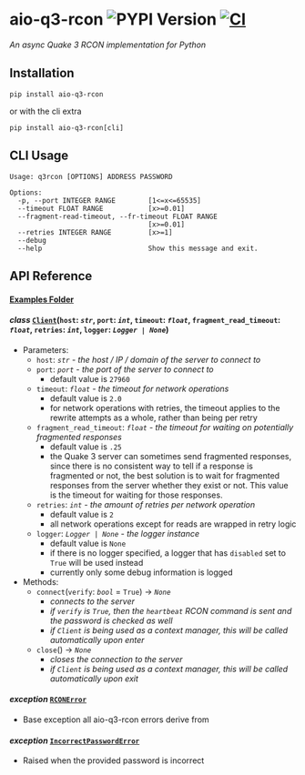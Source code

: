# aio-q3-rcon ![PYPI Version](https://img.shields.io/pypi/v/aio-q3-rcon.svg) [![CI](https://github.com/Iapetus-11/aio-q3-rcon/actions/workflows/ci.yml/badge.svg)](https://github.com/Iapetus-11/aio-q3-rcon/actions/workflows/ci.yml)
*An async Quake 3 RCON implementation for Python*

## Installation
```
pip install aio-q3-rcon
```
or with the cli extra
```
pip install aio-q3-rcon[cli]
```

## CLI Usage
```
Usage: q3rcon [OPTIONS] ADDRESS PASSWORD

Options:
  -p, --port INTEGER RANGE        [1<=x<=65535]
  --timeout FLOAT RANGE           [x>=0.01]
  --fragment-read-timeout, --fr-timeout FLOAT RANGE
                                  [x>=0.01]
  --retries INTEGER RANGE         [x>=1]
  --debug
  --help                          Show this message and exit.
```

## API Reference
#### [Examples Folder](examples)

#### *class* [`Client`](aioq3rcon/client.py)(`host`: *`str`*, `port`: *`int`*, `timeout`: *`float`*, `fragment_read_timeout`: *`float`*, `retries`: *`int`*, `logger`: *`Logger | None`*)
- Parameters:
  - `host`: *`str`* - *the host / IP / domain of the server to connect to*
  - `port`: *`port`* - *the port of the server to connect to*
    - default value is `27960`
  - `timeout`: *`float`* - *the timeout for network operations*
    - default value is `2.0`
    - for network operations with retries, the timeout applies to the rewrite attempts as a whole, rather than being per retry
  - `fragment_read_timeout`: *`float`* - *the timeout for waiting on potentially fragmented responses*
    - default value is `.25`
    - the Quake 3 server can sometimes send fragmented responses, since there is no consistent way to tell if a response is fragmented or not, the best solution is to wait for fragmented responses from the server whether they exist or not. This value is the timeout for waiting for those responses.
  - `retries`: *`int`* - *the amount of retries per network operation*
    - default value is `2`
    - all network operations except for reads are wrapped in retry logic
  - `logger`: *`Logger | None`* - *the logger instance*
    - default value is `None`
    - if there is no logger specified, a logger that has `disabled` set to `True` will be used instead
    - currently only some debug information is logged
- Methods:
  - `connect`(`verify`: *`bool`* = `True`) -> *`None`*
    - *connects to the server*
    - *if `verify` is `True`, then the `heartbeat` RCON command is sent and the password is checked as well*
    - *if `Client` is being used as a context manager, this will be called automatically upon enter*
  - `close`() -> *`None`*
    - *closes the connection to the server*
    - *if `Client` is being used as a context manager, this will be called automatically upon exit*
#### *exception* [`RCONError`](aioq3rcon/errors.py)
- Base exception all aio-q3-rcon errors derive from
#### *exception* [`IncorrectPasswordError`](aioq3rcon/errors.py)
- Raised when the provided password is incorrect
